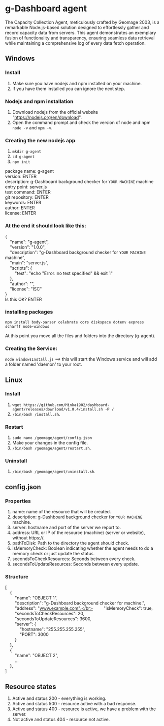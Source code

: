 # g-Dashboard agent
The Capacity Collection Agent, meticulously crafted by Geomage 2003, is a remarkable Node.js-based solution designed to effortlessly gather and record capacity data from servers. This agent demonstrates an exemplary fusion of functionality and transparency, ensuring seamless data retrieval while maintaining a comprehensive log of every data fetch operation.

## Windows
### Install
1) Make sure you have nodejs and npm installed on your machine.
2) If you have them installed you can ignore the next step.

### Nodejs and npm installation
1) Download nodejs from the official website "https://nodejs.org/en/download".
2) Open the command prompt and check the version of node and npm `node -v` and `npm -v`.

### Creating the new nodejs app
1) `mkdir g-agent`
2) `cd g-agent`
3) `npm init`

package name: g-agent </br>
version: ENTER </br>
description: g-Dashboard background checker for `YOUR MACHINE` machine </br>
entry point: server.js </br>
test command: ENTER </br>
git repository: ENTER </br>
keywords: ENTER </br>
author: ENTER </br>
license: ENTER </br>

### At the end it should look like this:
{</br>
&nbsp;&nbsp;&nbsp;&nbsp;"name": "g-agent",</br>
&nbsp;&nbsp;&nbsp;&nbsp;"version": "1.0.0",</br>
&nbsp;&nbsp;&nbsp;&nbsp;"description": "g-Dashboard background checker for `YOUR MACHINE` machine",</br>
&nbsp;&nbsp;&nbsp;&nbsp;"main": "server.js",</br>
&nbsp;&nbsp;&nbsp;&nbsp;"scripts": {</br>
&nbsp;&nbsp;&nbsp;&nbsp;&nbsp;&nbsp;&nbsp;&nbsp;"test": "echo \"Error: no test specified\" && exit 1"</br>
&nbsp;&nbsp;&nbsp;&nbsp;},</br>
&nbsp;&nbsp;&nbsp;&nbsp;"author": "",</br>
&nbsp;&nbsp;&nbsp;&nbsp;"license": "ISC"</br>
}</br>
Is this OK? ENTER

### installing packages
`npm install body-parser celebrate cors diskspace dotenv express scharff node-windows`

At this point you move all the files and folders into the directory (g-agent).

### Creating the Service:
`node windowsInstall.js` ==> this will start the Windows service and will add a folder named 'daemon' to your root.

## Linux
### Install
1) `wget https://github.com/Minka1902/dashboard-agent/releases/download/v1.0.4/install.sh -P /`
2) `/bin/bash /install.sh`.

### Restart
1) `sudo nano /geomage/agent/config.json`
2) Make your changes in the config file.
3) `/bin/bash /geomage/agent/restart.sh`.

### Uninstall
1) `/bin/bash /geomage/agent/uninstall.sh`.

## config.json
### Properties
1) name: name of the resource that will be created.
2) description: g-Dashboard background checker for `YOUR MACHINE` machine. 
3) server: hostname and port of the server we report to.
4) address: URL or IP of the resource (machine) (server or website), without https://.
5) pathToDisk: Path to the directory the agent should check.
6) isMemoryCheck: Boolean indicating whether the agent needs to do a memory check or just update the status.
7) secondsToCheckResources: Seconds between every check.
8) secondsToUpdateResources: Seconds between every update.

### Structure
[</br>
&nbsp;&nbsp;&nbsp;&nbsp;{</br>
&nbsp;&nbsp;&nbsp;&nbsp;&nbsp;&nbsp;&nbsp;&nbsp;"name": "OBJECT 1",</br>
&nbsp;&nbsp;&nbsp;&nbsp;&nbsp;&nbsp;&nbsp;&nbsp;"description": "g-Dashboard background checker for <YOUR MACHINE> machine.",</br>
&nbsp;&nbsp;&nbsp;&nbsp;&nbsp;&nbsp;&nbsp;&nbsp;"address": "www.example.com",</br>
&nbsp;&nbsp;&nbsp;&nbsp;&nbsp;&nbsp;&nbsp;&nbsp;"isMemoryCheck": true,</br>
&nbsp;&nbsp;&nbsp;&nbsp;&nbsp;&nbsp;&nbsp;&nbsp;"secondsToCheckResources": 20,</br>
&nbsp;&nbsp;&nbsp;&nbsp;&nbsp;&nbsp;&nbsp;&nbsp;"secondsToUpdateResources": 3600,</br>
&nbsp;&nbsp;&nbsp;&nbsp;&nbsp;&nbsp;&nbsp;&nbsp;"server": {</br>
&nbsp;&nbsp;&nbsp;&nbsp;&nbsp;&nbsp;&nbsp;&nbsp;&nbsp;&nbsp;&nbsp;&nbsp;"hostname": "255.255.255.255",</br>
&nbsp;&nbsp;&nbsp;&nbsp;&nbsp;&nbsp;&nbsp;&nbsp;&nbsp;&nbsp;&nbsp;&nbsp;"PORT": 3000</br>
&nbsp;&nbsp;&nbsp;&nbsp;&nbsp;&nbsp;&nbsp;&nbsp;}</br>
&nbsp;&nbsp;&nbsp;&nbsp;},</br>
&nbsp;&nbsp;&nbsp;&nbsp;{</br>
&nbsp;&nbsp;&nbsp;&nbsp;&nbsp;&nbsp;&nbsp;&nbsp;"name": "OBJECT 2",</br>
&nbsp;&nbsp;&nbsp;&nbsp;&nbsp;&nbsp;&nbsp;&nbsp;...</br>
&nbsp;&nbsp;&nbsp;&nbsp;},</br>
]</br>

## Resource states
1) Active and status 200 - everything is working.
2) Active and status 500 - resource active with a bad response.
3) Active and status 400 - resource is active, we have a problem with the server.
4) Not active and status 404 - resource not active.